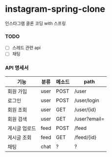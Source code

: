 # instagram-spring-clone
인스타그램 클론 코딩 with 스프링
### **TODO**
- [ ] 스레드 관련 api
- [ ] 채팅
### **API 명세서**
|기능|분류|메소드|path|
|------|---|---|-----|
|회원 가입|user|POST|/user|
|로그인|user|POST|/user/login|
|회원 조회|user|GET|/user/{id}|
|회원 검색|user|GET|/user?email=|
|게시글 업로드|feed|POST|/feed|
|게시글 조회|feed|GET|/feed/{id}|
|채팅|chat|?|?|

